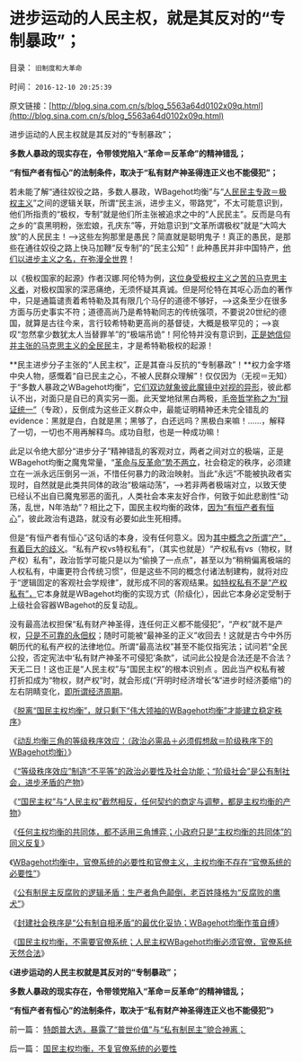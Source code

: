 # 进步运动的人民主权，就是其反对的“专制暴政”；

目录： `旧制度和大革命` 

时间： `2016-12-10 20:25:39` 

原文链接：[http://blog.sina.com.cn/s/blog_5563a64d0102x09q.html](http://blog.sina.com.cn/s/blog_5563a64d0102x09q.html)

进步运动的人民主权就是其反对的“专制暴政”；

**多数人暴政的现实存在，令带领党陷入“革命＝反革命”的精神错乱；**

**“有恒产者有恒心”的法制条件，取决于“私有财产神圣得连正义也不能侵犯”；**

若未能了解“通往奴役之路，多数人暴政，WBagehot均衡”与“[人民民主专政＝极权主义](../../../2016/8/31/钢穴三角中的“博弈和斗争”，什么是“人民民主专政”？.md)”之间的逻辑关联，所谓“民主派，进步主义，带路党”，不太可能意识到，他们所指责的“极权，专制”就是他们所主张被追求之中的“人民民主”。反而是乌有之乡的“袁黑明粉，张宏娘，孔庆东”等，开始意识到“文革所谓极权”就是“大鸣大放”的人民民主！——>这些左狗那里是愚民？简直就是聪明鬼子！真正的愚民，是那些在通往奴役之路上快马加鞭“反专制”的“民主公知”！此种愚民并非中国特产，[他们以进步主义之名，在弥漫全世界](../../../2016/11/14/最重要是确认“进步势力弥漫全世界”的客观存在；.md)！

以《极权国家的起源》作者汉娜.阿伦特为例，[这位身受极权主义之苦的马克思主义者](../../../2012/10/5/马克思主义在西方传统中根基深厚.md)，对极权国家的深恶痛绝，无须怀疑其真诚。但是阿伦特在其呕心沥血的著作中，只是通篇谴责着希特勒及其有限几个马仔的道德不够好，——>这条至少在很多方面与历史事实不符；道德高尚乃是希特勒同志的传统强项，不要说20世纪的德国，就算是古往今来，言行较希特勒更高尚的基督徒，大概是极罕见的；——>哀叹“忽然拿少数犹太人当替罪羊”的“极端吊诡”！阿伦特并没有意识到，[正是她信仰并主张的马克思主义的全民民](../../../2013/1/3/极权主义即“居安思危的集体主义传统”，马丁神父和汉娜.阿伦特.md)主，才是希特勒极权的起源！

**民主进步分子主张的“人民主权”，正是其奋斗反抗的“专制暴政”！**权力金字塔中央人物，感慨着“自已民主之心，不被人民群众理解”！仅仅因为（无视＝无知）于“多数人暴政之WBagehot均衡”，[它们双边就象彼此魔镜中对视的异形](../../../2010/1/18/被中国文化反对的民主就是公有制本身.md)，彼此都认不出，对面只是自已的真实另一面。此天堂地狱黑白两极，[毛帝哲学称之为“辩证统一”](../../../2013/6/4/《通往奴役之路》是“敌对意识形态”“意图颠覆”？.md)（专政），反倒成为这些正义群众中，最能证明精神还未完全错乱的evidence：黑就是白，白就是黑；黑够了，白还远吗？黑极白来嘛！……，解释了一切，一切也不用再解释鸟。成功自慰，也是一种成功嘛！

此足以令绝大部分“进步分子”精神错乱的客观对立，两者之间对立的极端，正是WBagehot均衡之魔鬼常量，“[革命与反革命”势不两立](../../../2015/6/30/缺乏逻辑的公知，无善能为，无恶不作.md)，社会稳定的秩序，必须建立在一派永远压倒另一派，不惜任何暴力的政治映射。当此“永远”不能被执政者实现时，自然就是此类共同体的政治“极端动荡”，——>若非两者极端对立，以致天使已经认不出自已魔鬼邪恶的面孔，人类社会本来友好合作，何致于如此悲剧性“动荡，乱世，N年浩劫”？相比之下，国民主权均衡的政体，[因为“有恒产者有恒心](../../../2013/6/15/有恒产者有恒心，私有财产是人类文明万善之源.md)”，彼此政治有退路，就没有必要如此生死相搏。

但是“有恒产者有恒心”这句话的本身，没有任何意义。因为[其中概念之所谓“产”，有着巨大的歧义](../../../2011/5/22/面向对象的社会科学.md)。“私有产权vs特权私有”，（其实也就是）“产权私有vs（物权，财产权）私有”，政治哲学可能只是以为“偷换了一点点”，甚至以为“稍稍偏离极端的人权私有，中庸更符合传统习惯”，但是这些不同的概念付诸法制建构，就将对应于“逻辑固定的客观社会学规律”，就形成不同的客观结果。[如特权私有不是“产权私有”，](../../../2009/7/31/特权的经济学含义及利益演绎.md)它本身就是WBagehot均衡的实现方式（阶级化），因此它本身必定受制于上级社会容器WBagehot的反复动乱。

没有最高法权担保“私有财产神圣得，连任何正义都不能侵犯”，“产权”就不是产权，[只是不可靠的永佃权](../../../2014/5/7/(土地财政=高房价)中的长子继承权和永佃权emphyteusis；.md)；随时可能被“最神圣的正义”收回去！这就是古今中外历朝历代的私有产权的法律地位。所谓“最高法权”甚至不能仅指宪法；试问若“全民公投，否定宪法中‘私有财产神圣不可侵犯’条款”，试问此公投是合法还是不合法？天无二日！这也正是“人民主权”与“国民主权”的根本识别点
。因此当产权私有被打折扣成为“物权，财产权”时，就会形成(“开明时经济增长”&“进步时经济萎缩”)的左右阴睛变化，[即所谓经济周期](../../../2016/12/1/“通往奴役之路”与经济周期的形成机理；.md)。

《[脱离“国民主权均衡”，就只剩下“伟大领袖的WBagehot均衡”才能建立稳定秩序](../../../2016/12/1/WBagehot均衡是公有制共同体，唯一的稳定形态.md)》

《[动乱均衡三角的等级秩序效应：（政治必需品＋必须假想敌＝阶级秩序下的WBagehot均衡）](../../../2016/12/2/WBagehot均衡的等级秩序效应，“阶级化社会”的存在必要性.md)》

《[“等级秩序效应”制造“不平等”的政治必要性及社会功能；“阶级社会”是公有制社会，进步矛盾的产物](../../../2016/12/3/“等级秩序效应”制造“不平等”的必要性；及“魔鬼动乱定理”.md)》

《[“国民主权”与“人民主权”截然相反，任何契约的商定与调整，都是主权均衡的产物](../../../2016/12/4/国民主权原理有歧义，“国民主权”vs“人民主权”；.md)》

《[任何主权均衡的共同体，都不适用三角博弈；小政府只是“主权均衡的共同体”的同义反复](../../../2016/12/5/小政府只是“主权均衡的共同体”的同义反复；.md)》

《[WBagehot均衡中，官僚系统的必要性和官僚主义，主权均衡不存在“官僚系统的必要性”](../../../2016/12/6/WBagehot均衡中，官僚系统的必要性，和官僚主义.md)》

《[公有制民主反腐败的逻辑矛盾：生产者角色颠倒，老百姓降格为“反腐败的鹰犬”](../../../2016/12/7/公有体制的党员干部，主流总是好的.md)》

《[封建社会秩序是“公有制自相矛盾”的最优化妥协；WBagehot均衡作茧自缚](../../../2016/12/8/公有制自相矛盾：必须限制“绝对必须”的“绝对的权力”；.md)》

《[国民主权均衡，不需要官僚系统；人民主权WBagehot均衡必须官僚，官僚系统天然合法](../../../2016/12/9/国民主权均衡，不复官僚系统的必要性.md)》

《**进步运动的人民主权就是其反对的“专制暴政”；**

**多数人暴政的现实存在，令带领党陷入“革命＝反革命”的精神错乱；**

**“有恒产者有恒心”的法制条件，取决于“私有财产神圣得连正义也不能侵犯”**》

前一篇： [特朗普大选，暴露了“普世价值”与“私有制民主”貌合神离；](../../../2016/12/11/特朗普大选，暴露了“普世价值”与“私有制民主”貌合神离；.md)

后一篇： [国民主权均衡，不复官僚系统的必要性](../../../2016/12/9/国民主权均衡，不复官僚系统的必要性.md)

